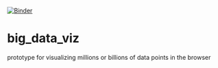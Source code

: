 [![Binder](https://mybinder.org/badge_logo.svg)](https://mybinder.org/v2/gh/marcdhansenesi/big_data_viz/HEAD?labpath=2color_scatter_histograms.ipynb)

# big_data_viz
prototype for visualizing millions or billions of data points in the browser
